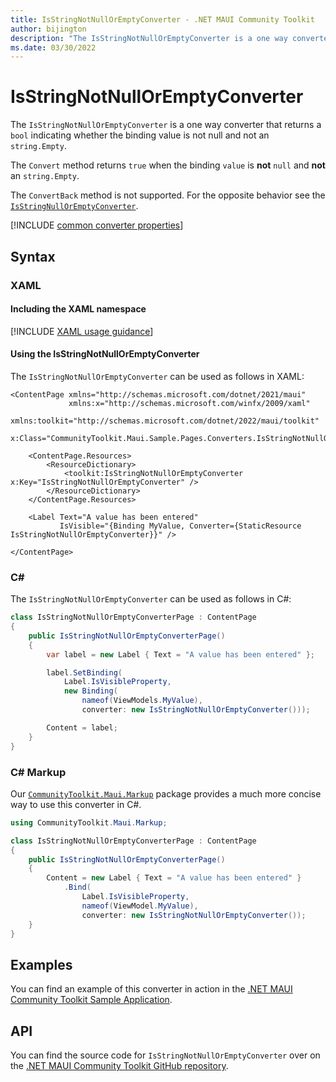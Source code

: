 ```yaml
---
title: IsStringNotNullOrEmptyConverter - .NET MAUI Community Toolkit
author: bijington
description: "The IsStringNotNullOrEmptyConverter is a one way converter that returns a bool indicating whether the binding value is not null and not an string.Empty."
ms.date: 03/30/2022
---
```


# IsStringNotNullOrEmptyConverter

The `IsStringNotNullOrEmptyConverter` is a one way converter that returns a `bool` indicating whether the binding value is not null and not an `string.Empty`.

The `Convert` method returns `true` when the binding `value` is **not** `null` and **not** an `string.Empty`.

The `ConvertBack` method is not supported. For the opposite behavior see the [`IsStringNullOrEmptyConverter`](is-string-null-or-empty-converter.md).

[!INCLUDE [common converter properties](../includes/communitytoolkit-converter.md)]

## Syntax

### XAML

#### Including the XAML namespace

[!INCLUDE [XAML usage guidance](../includes/xaml-usage.md)]

#### Using the IsStringNotNullOrEmptyConverter

The `IsStringNotNullOrEmptyConverter` can be used as follows in XAML:

```xaml
<ContentPage xmlns="http://schemas.microsoft.com/dotnet/2021/maui"
             xmlns:x="http://schemas.microsoft.com/winfx/2009/xaml"
             xmlns:toolkit="http://schemas.microsoft.com/dotnet/2022/maui/toolkit"
             x:Class="CommunityToolkit.Maui.Sample.Pages.Converters.IsStringNotNullOrEmptyConverterPage">

    <ContentPage.Resources>
        <ResourceDictionary>
            <toolkit:IsStringNotNullOrEmptyConverter x:Key="IsStringNotNullOrEmptyConverter" />
        </ResourceDictionary>
    </ContentPage.Resources>

    <Label Text="A value has been entered"
           IsVisible="{Binding MyValue, Converter={StaticResource IsStringNotNullOrEmptyConverter}}" />

</ContentPage>
```

### C#

The `IsStringNotNullOrEmptyConverter` can be used as follows in C#:

```csharp
class IsStringNotNullOrEmptyConverterPage : ContentPage
{
    public IsStringNotNullOrEmptyConverterPage()
    {
        var label = new Label { Text = "A value has been entered" };

		label.SetBinding(
			Label.IsVisibleProperty,
			new Binding(
				nameof(ViewModels.MyValue),
				converter: new IsStringNotNullOrEmptyConverter()));

		Content = label;
    }
}
```

### C# Markup

Our [`CommunityToolkit.Maui.Markup`](../markup/markup.md) package provides a much more concise way to use this converter in C#.

```csharp
using CommunityToolkit.Maui.Markup;

class IsStringNotNullOrEmptyConverterPage : ContentPage
{
    public IsStringNotNullOrEmptyConverterPage()
    {
        Content = new Label { Text = "A value has been entered" }
            .Bind(
                Label.IsVisibleProperty,
                nameof(ViewModel.MyValue),
                converter: new IsStringNotNullOrEmptyConverter());
    }
}
```

## Examples

You can find an example of this converter in action in the [.NET MAUI Community Toolkit Sample Application](https://github.com/CommunityToolkit/Maui/blob/main/samples/CommunityToolkit.Maui.Sample/Pages/Converters/IsStringNotNullOrEmptyConverterPage.xaml).

## API

You can find the source code for `IsStringNotNullOrEmptyConverter` over on the [.NET MAUI Community Toolkit GitHub repository](https://github.com/CommunityToolkit/Maui/blob/main/src/CommunityToolkit.Maui/Converters/IsStringNotNullOrEmptyConverter.shared.cs).
